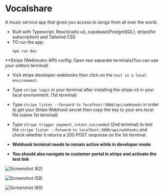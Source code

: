 
# Vocalshare

A music service app that gives you access to songs from all over the world.
- Built with Typescript, React(radix ui), supabase(PostgreSQL), stripe(for subscription) and Tailwind CSS
- TO run the app:
  ```
  npm run dev
  ```
**Stripe (Webhooks-API) config: Open two separate terminals(You can use your editors terminal)
- Visit stripe developer-webhooks then click on the `test in a local environment`.
- Type `stripe login` in your terminal after installing the stripe-cli in your local environment. (1st terminal)
- Type `stripe listen --forward-to localhost:3000/api/webhooks` in order to get your Stripe Webhook secret then copy the key to your env.local file (same 1st terminal)

- Type `stripe trigger payment_intent.succeeded` (2nd terminal) to test the `stripe listen --forward-to localhost:3000/api/webhooks` and check whether it returns a 200 POST response on the 1st terminal.

- <b> Webhook terminal needs to remain active while in developer mode </b>
- <b> You should also navigate to customer portal in stripe and activate the test link</b>

![Screenshot (62)](https://github.com/Marx-wrld/Vocalshare/assets/105711066/5cb2bdb4-b95d-433f-8680-49d4727cf6e2)

![Screenshot (59)](https://github.com/Marx-wrld/Vocalshare/assets/105711066/c7f6e154-7a5a-4260-8ab4-87e2386dfb53)

![Screenshot (60)](https://github.com/Marx-wrld/Vocalshare/assets/105711066/66c66771-430d-4239-b046-6836da7527ac)
